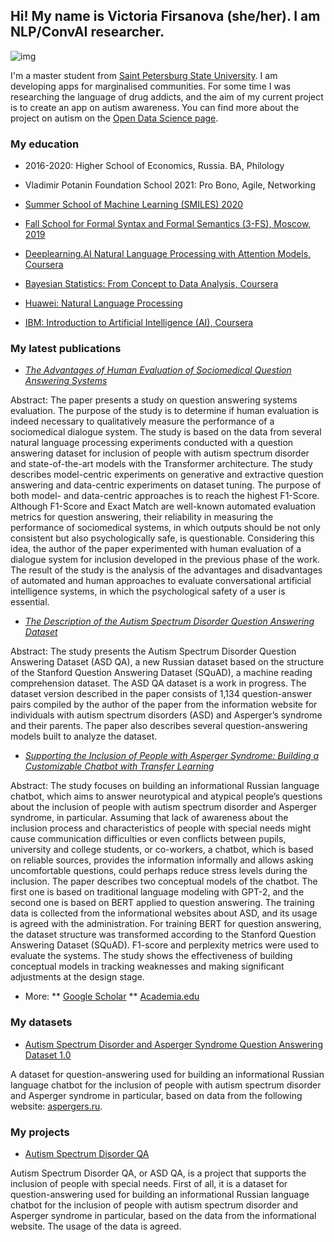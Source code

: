 ## Hi! My name  is Victoria Firsanova (she/her). I am NLP/ConvAI researcher.

![img](https://sun9-21.userapi.com/impg/7MdMt4mG-vrCDruN7qYGN5wuVT1VxTAV-sJ5DA/4LHigBKfGig.jpg?size=1200x1600&quality=95&sign=365cd6845fa8111157856fc5af417ca9&type=album)

I'm a master student from [Saint Petersburg State University](https://english.spbu.ru). I am developing apps for marginalised communities. For some time I was researching the language of drug addicts, and the aim of my current project is to create an app on autism awareness. You can find more about the project on autism on the [Open Data Science page](https://ods.ai/projects/asd_qa).

### My education

* 2016-2020: Higher School of Economics, Russia. BA, Philology

* Vladimir Potanin Foundation School 2021: Pro Bono, Agile, Networking
* [Summer School of Machine Learning (SMILES) 2020](https://smiles.skoltech.ru/school)
* [Fall School for Formal Syntax and Formal Semantics (3-FS), Moscow, 2019](https://hum.hse.ru/fml/school-call)

* [Deeplearning.AI Natural Language Processing with Attention Models, Coursera](https://www.coursera.org/account/accomplishments/verify/U7MVPZJ84MTP)
* [Bayesian Statistics: From Concept to Data Analysis, Coursera](https://www.coursera.org/account/accomplishments/verify/FBYTBSM8STM7)
* [Huawei: Natural Language Processing](https://stepik.org/cert/870541)
* [IBM: Introduction to Artificial Intelligence (AI), Coursera](https://www.coursera.org/account/accomplishments/verify/LD2E2Q4BCQDL)

### My latest publications

* *[The Advantages of Human Evaluation of Sociomedical Question Answering Systems](http://www.injoit.org/index.php/j1/article/view/1227)*

Abstract: The paper presents a study on question answering systems evaluation. The purpose of the study is to determine if human evaluation is indeed necessary to qualitatively measure the performance of a sociomedical dialogue system. The study is based on the data from several natural language processing experiments conducted with a question answering dataset for inclusion of people with autism spectrum disorder and state-of-the-art models with the Transformer architecture. The study describes model-centric experiments on generative and extractive question answering and data-centric experiments on dataset tuning. The purpose of both model- and data-centric approaches is to reach the highest F1-Score. Although F1-Score and Exact Match are well-known automated evaluation metrics for question answering, their reliability in measuring the performance of sociomedical systems, in which outputs should be not only consistent but also psychologically safe, is questionable. Considering this idea, the author of the paper experimented with human evaluation of a dialogue system for inclusion developed in the previous phase of the work. The result of the study is the analysis of the advantages and disadvantages of automated and human approaches to evaluate conversational artificial intelligence systems, in which the psychological safety of a user is essential.


* *[The Description of the Autism Spectrum Disorder Question Answering Dataset](http://www.dialog-21.ru/en/dialogue2021/results/dopmat/2021/students/)*

Abstract: The study presents the Autism Spectrum Disorder Question Answering Dataset (ASD QA), a new Russian dataset based on the structure of the Stanford Question Answering Dataset (SQuAD), a machine reading comprehension dataset. The ASD QA dataset is a work in progress. The dataset version described in the paper consists of 1,134 question-answer pairs compiled by the author of the paper from the information website for individuals with autism spectrum disorders (ASD) and Asperger’s syndrome and their parents. The paper also describes several question-answering models built to analyze the dataset.

* *[Supporting the Inclusion of People with Asperger Syndrome: Building a Customizable Chatbot with Transfer Learning](https://esignals.fi/research/en/2021/01/20/supporting-the-inclusion-of-people-with-asperger-syndrome-building-a-customizable-chatbot-with-transfer-learning/)*

Abstract: The study focuses on building an informational Russian language chatbot, which aims to answer neurotypical and atypical people’s questions about the inclusion of people with autism spectrum disorder and Asperger syndrome, in particular. Assuming that lack of awareness about the inclusion process and characteristics of people with special needs might cause communication difficulties or even conflicts between pupils, university and college students, or co-workers, a chatbot, which is based on reliable sources, provides the information informally and allows asking uncomfortable questions, could perhaps reduce stress levels during the inclusion. The paper describes two conceptual models of the chatbot. The first one is based on traditional language modeling with GPT-2, and the second one is based on BERT applied to question answering. The training data is collected from the informational websites about ASD, and its usage is agreed with the administration. For training BERT for question answering, the dataset structure was transformed according to the Stanford Question Answering Dataset (SQuAD). F1-score and perplexity metrics were used to evaluate the systems. The study shows the effectiveness of building conceptual models in tracking weaknesses and making significant adjustments at the design stage.

* More:
** [Google Scholar](https://scholar.google.com/citations?user=SJ0a5oAAAAAJ&hl=de&oi=ao)
** [Academia.edu](https://spbu.academia.edu/VictoriaFirsanova)

### My datasets

* [Autism Spectrum Disorder and Asperger Syndrome Question Answering Dataset 1.0](https://figshare.com/articles/dataset/Autism_Spectrum_Disorder_and_Asperger_Syndrome_Question_Answering_Dataset_1_0/13295831)

A dataset for question-answering used for building an informational Russian language chatbot for the inclusion of people with autism spectrum disorder and Asperger syndrome in particular, based on data from the following website: [aspergers.ru](https://aspergers.ru).


### My projects

* [Autism Spectrum Disorder QA](https://ods.ai/projects/asd_qa)

Autism Spectrum Disorder QA, or ASD QA, is a project that supports the inclusion of people with special needs. First of all, it is a dataset for question-answering used for building an informational Russian language chatbot for the inclusion of people with autism spectrum disorder and Asperger syndrome in particular, based on the data from the informational website. The usage of the data is agreed.
